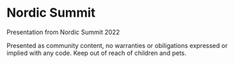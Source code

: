# Nordic Summit
Presentation from Nordic Summit 2022

Presented as community content, no warranties or obiligations expressed or implied with any code. Keep out of reach of children and pets.
